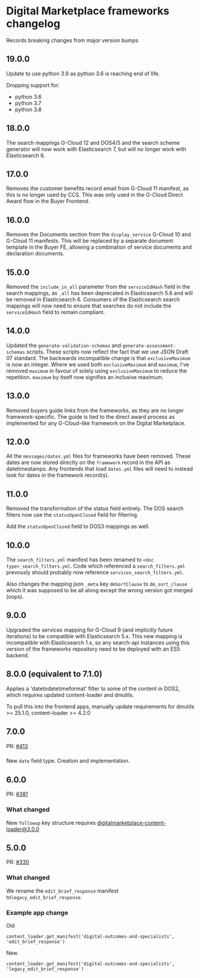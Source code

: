 # Digital Marketplace frameworks changelog

Records breaking changes from major version bumps

## 19.0.0
Update to use python 3.9 as python 3.6 is reaching end of life.

Dropping support for:
- python 3.6
- python 3.7
- python 3.8

## 18.0.0

The search mappings G-Cloud 12 and DOS4/5 and the search scheme generator will now
work with Elasticsearch 7, but will no longer work with Elasticsearch 6.

## 17.0.0

Removes the customer benefits record email from G-Cloud 11 manifest, as this is no longer used by CCS. This was only
used in the G-Cloud Direct Award flow in the Buyer Frontend.

## 16.0.0

Removes the Documents section from the `display_service` G-Cloud 10 and G-Cloud 11 manifests. This will be replaced
by a separate document template in the Buyer FE, allowing a combination of service documents and declaration documents.

## 15.0.0

Removed the `include_in_all` parameter from the `serviceIdHash` field in the
search mappings, as `_all` has been deprecated in Elasticsearch 5.6 and will be
removed in Elasticsearch 6. Consumers of the Elasticsearch search mappings will
now need to ensure that searches do not include the `serviceIdHash` field to
remain compliant.

## 14.0.0

Updated the `generate-validation-schemas` and `generate-assessment-schemas` scripts. These scripts now reflect the fact
that we use JSON Draft 07 standard. The backwards incompatible change is that `exclusiveMaximum` is now an integer.
Where we used both `exclusiveMaximum` and `maximum`, I've removed `maximum` in favour of solely using `exclusiveMaximum`
to reduce the repetition. `maximum` by itself now signifies an inclusive maximum.
 
## 13.0.0

Removed buyers guide links from the frameworks, as they are no longer framework-specific. The guide is tied
to the direct award process as implemented for any G-Cloud-like framework on the Digital Marketplace.

## 12.0.0

All the `messages/dates.yml` files for frameworks have been removed. These dates are now stored directly on the
`framework` record in the API as datetimestamps. Any frontends that load `dates.yml` files will need to instead
look for dates in the framework record(s).

## 11.0.0

Removed the transformation of the status field entirely. The DOS search filters
now use the `statusOpenClosed` field for filtering.

Add the `statusOpenClosed` field to DOS3 mappings as well.

## 10.0.0

The `search_filters.yml` manifest has been renamed to `<doc type>_search_filters.yml`. Code which referenced a
`search_filters.yml` prevously should probably now reference `services_search_filters.yml`.

Also changes the mapping json `_meta` key `dmSortClause` to `dm_sort_clause` which it was supposed to be all along except
the wrong version got merged (oops).

## 9.0.0

Upgraded the services mapping for G-Cloud 9 (and implicitly future iterations) to be compatible with Elasticsearch 5.x.
This new mapping is incompatible with Elasticsearch 1.x, so any search-api instances using this version of the
frameworks repository need to be deployed with an ES5 backend.

## 8.0.0 (equivalent to 7.1.0)

Applies a 'datetodatetimeformat' filter to some of the content in DOS2, which requires updated content-loader and dmutils.

To pull this into the frontend apps, manually update requirements for dmutils >= 25.1.0, content-loader >= 4.2.0

## 7.0.0

PR: [#413](https://github.com/alphagov/digitalmarketplace-frameworks/pull/413)

###

New `date` field type. Creation and implementation.

## 6.0.0

PR: [#381](https://github.com/alphagov/digitalmarketplace-frameworks/pull/381)

### What changed

New `followup` key structure requires digitalmarketplace-content-loader@3.0.0

## 5.0.0

PR: [#330](https://github.com/alphagov/digitalmarketplace-frameworks/pull/330)

### What changed

We rename the `edit_brief_response` manifest to`legacy_edit_brief_response`.

### Example app change

Old
```
content_loader.get_manifest('digital-outcomes-and-specialists', 'edit_brief_response')
```

New
```
content_loader.get_manifest('digital-outcomes-and-specialists', 'legacy_edit_brief_response')
```
